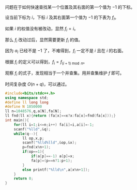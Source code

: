 问题在于如何快速查找某一个位置及其右面的第一个值为 $-1$ 的下标。

设当前下标为 $i$，下标 $i$ 及其右面第一个值为 $-1$ 的下表为 $f_i$。

如果 $i$ 的权值没有被改动，显然 $f_i=i$。

那么 $f_i$ 改动过后，显然需要更新 $f_i$ 的值。

因为 $a_i$ 已经不是 $-1$ 了，不难得到，$f_i$ 一定不是 $i$ 且在 $i$ 的右面。

根据 $f_i$ 的定义可以得到，$f_i=f_{(i+1)\bmod n}$。

观察 $f_i$ 的式子，发现相当于一个并查集。用并查集维护 $f$ 即可。

时间复杂度 $O(n+q)$，可以通过。

```cpp
#include<bits/stdc++.h>
using namespace std;
#define ll long long
#define N 1050000
ll n=1048576,q,a[N],fa[N];
ll fnd(ll x){return (fa[x]==x?x:fa[x]=fnd(fa[x]));}
int main(){
	for(ll i=1;i<=n;i++) fa[i]=i,a[i]=-1;
	scanf("%lld",&q);
	while(q--){
		ll op,x,p;
		scanf("%lld%lld",&op,&x);
		p=fnd(x%n+1);
		if(op==1){
			if(a[p]==-1) a[p]=x;
			fa[p]=(p==n?1:p+1);
		}
		else printf("%lld\n",a[x%n+1]);
	}
	return 0;
}
```